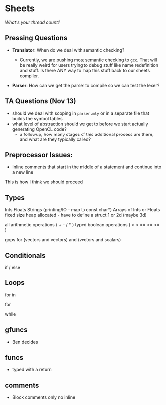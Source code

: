# Sheets
*What's your thread count?*

## Pressing Questions

- **Translator**: When do we deal with semantic checking?
  + Currently, we are pushing most semantic checking to `gcc`. That
    will be really weird for users trying to debug stuff like name
    redefinition and stuff. Is there ANY way to map this stuff back to
    our sheets compiler.

- **Parser**: How can we get the parser to compile so we can test the lexer?

## TA Questions (Nov 13)

- should we deal with scoping in `parser.mly` or in a separate file that builds the symbol tables
- what level of abstraction should we get to before we start actually generating OpenCL code?
  + a followup, how many stages of this additional process are there, and what are they typically called?

## Preprocessor Issues:

- Inline comments that start in the middle of a statement and continue into a new line


This is how I think we should proceed 

Types
-----

Ints
Floats
Strings (printing/IO - map to const char*) 
Arrays of Ints or Floats fixed size heap allocated - have to define a struct 1 or 2d  (maybe 3d) 

all arithmetic operations ( + - / * ) typed 
boolean operations ( > < == >=  <= ) 

gops for (vectors and vectors) and (vectors and scalars) 

Conditionals 
-------------

if / else 

Loops
----------

for in 

for 

while 

gfuncs 
-----------

 - Ben decides 


funcs
----------

 - typed with a return 


comments
----------

 - Block comments only no inline


